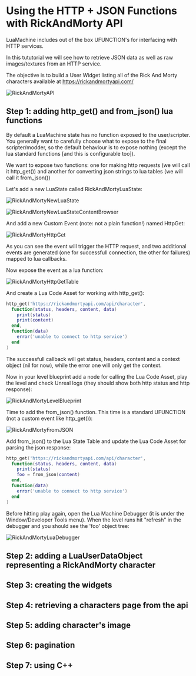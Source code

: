 # Using the HTTP + JSON Functions with RickAndMorty API

LuaMachine includes out of the box UFUNCTION's for interfacing with HTTP services.

In this tututorial we will see how to retrieve JSON data as well as raw images/textures from an HTTP service.

The objective is to build a User Widget listing all of the Rick And Morty characters available at https://rickandmortyapi.com/

![RickAndMortyAPI](RickAndMortyAPI_Data/RickAndMorty.PNG?raw=true "RickAndMortyAPI")

## Step 1: adding http_get() and from_json() lua functions

By default a LuaMachine state has no function exposed to the user/scripter. You generally want to carefully choose what to expose to the final scripter/modder, so the default behaviour
is to expose nothing (except the lua standard functions [and this is configurable too]).

We want to expose two functions: one for making http requests (we will call it http_get()) and another for converting json strings to lua tables (we will call it from_json())

Let's add a new LuaState called RickAndMortyLuaState:

![RickAndMortyNewLuaState](RickAndMortyAPI_Data/RickAndMorty001.PNG?raw=true "RickAndMortyNewLuaState")

![RickAndMortyNewLuaStateContentBrowser](RickAndMortyAPI_Data/RickAndMorty002.PNG?raw=true "RickAndMortyNewLuaStateContentBrowser")

And add a new Custom Event (note: not a plain function!) named HttpGet:

![RickAndMortyHttpGet](RickAndMortyAPI_Data/RickAndMorty003.PNG?raw=true "RickAndMortyHttpGet")

As you can see the event will trigger the HTTP request, and two additional events are generated (one for successfull connection, the other for failures) mapped to lua callbacks.

Now expose the event as a lua function:

![RickAndMortyHttpGetTable](RickAndMortyAPI_Data/RickAndMorty004.PNG?raw=true "RickAndMortyHttpGetTable")

And create a Lua Code Asset for working with http_get():

```lua
http_get('https://rickandmortyapi.com/api/character',
  function(status, headers, content, data)
    print(status)
    print(content)
  end,
  function(data)
    error('unable to connect to http service')
  end
)
```

The successfull callback will get status, headers, content and a context object (nil for now), while the error one will only get the context.

Now in your level blueprint add a node for calling the Lua Code Asset, play the level and check Unreal logs (they should show both http status and http response):

![RickAndMortyLevelBlueprint](RickAndMortyAPI_Data/RickAndMorty010.PNG?raw=true "RickAndMortyLevelBlueprint")

Time to add the from_json() function. This time is a standard UFUNCTION (not a custom event like http_get()):

![RickAndMortyFromJSON](RickAndMortyAPI_Data/RickAndMorty009.PNG?raw=true "RickAndMortyFromJSON")

Add from_json() to the Lua State Table and update the Lua Code Asset for parsing the json response:

```lua
http_get('https://rickandmortyapi.com/api/character',
  function(status, headers, content, data)
    print(status)
    foo = from_json(content)
  end,
  function(data)
    error('unable to connect to http service')
  end
)
```

Before hitting play again, open the Lua Machine Debugger (it is under the Window/Developer Tools menu). When the level runs hit "refresh" in the debugger and you should see the 'foo' object tree:

![RickAndMortyLuaDebugger](RickAndMortyAPI_Data/RickAndMorty005.PNG?raw=true "RickAndMortyLuaDebugger")

## Step 2: adding a LuaUserDataObject representing a RickAndMorty character

## Step 3: creating the widgets

## Step 4: retrieving a characters page from the api

## Step 5: adding character's image

## Step 6: pagination

## Step 7: using C++
